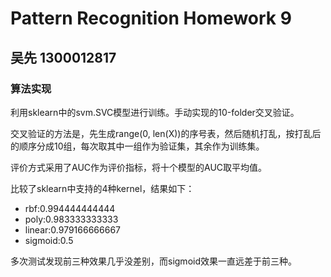 # Pattern Recognition Homework 9

## 吴先 1300012817

### 算法实现

利用sklearn中的svm.SVC模型进行训练。手动实现的10-folder交叉验证。

交叉验证的方法是，先生成range(0, len(X))的序号表，然后随机打乱，按打乱后的顺序分成10组，每次取其中一组作为验证集，其余作为训练集。

评价方式采用了AUC作为评价指标，将十个模型的AUC取平均值。

比较了sklearn中支持的4种kernel，结果如下：

* rbf:0.994444444444
* poly:0.983333333333
* linear:0.979166666667
* sigmoid:0.5

多次测试发现前三种效果几乎没差别，而sigmoid效果一直远差于前三种。